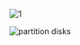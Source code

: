 ![1](https://user-images.githubusercontent.com/50047846/57969538-b6228080-7980-11e9-85b6-22652c61b475.png)

![partition disks](https://user-images.githubusercontent.com/50047846/57969540-bd498e80-7980-11e9-93e2-8d2c5c62008d.png)
